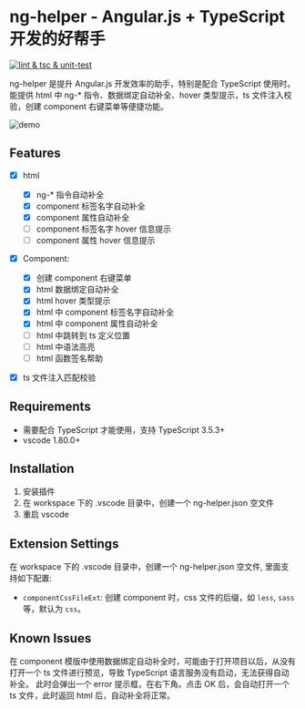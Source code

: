# ng-helper - Angular.js + TypeScript 开发的好帮手

[![lint & tsc & unit-test](https://github.com/huanguolin/ng-helper/actions/workflows/check.yml/badge.svg)](https://github.com/huanguolin/ng-helper/actions/workflows/check.yml)

ng-helper 是提升 Angular.js 开发效率的助手，特别是配合 TypeScript 使用时。能提供 html 中 ng-* 指令、数据绑定自动补全、hover 类型提示，ts 文件注入校验，创建 component 右键菜单等便捷功能。

![demo](https://raw.githubusercontent.com/huanguolin/ng-helper/main/resources/demo.gif)

## Features

- [x] html
  - [x] ng-* 指令自动补全
  - [x] component 标签名字自动补全
  - [x] component 属性自动补全
  - [ ] component 标签名字 hover 信息提示
  - [ ] component 属性 hover 信息提示
- [x] Component:
  - [x] 创建 component 右键菜单
  - [x] html 数据绑定自动补全
  - [x] html hover 类型提示
  - [x] html 中 component 标签名字自动补全
  - [x] html 中 component 属性自动补全
  - [ ] html 中跳转到 ts 定义位置
  - [ ] html 中语法高亮
  - [ ] html 函数签名帮助
- [x] ts 文件注入匹配校验


## Requirements

* 需要配合 TypeScript 才能使用，支持 TypeScript 3.5.3+
* vscode 1.80.0+


## Installation

1. 安装插件
2. 在 workspace 下的 .vscode 目录中，创建一个 ng-helper.json 空文件
3. 重启 vscode

## Extension Settings

在 workspace 下的 .vscode 目录中，创建一个 ng-helper.json 空文件, 里面支持如下配置:

* `componentCssFileExt`: 创建 component 时，css 文件的后缀，如 `less`, `sass` 等，默认为 `css`。

## Known Issues

在 component 模版中使用数据绑定自动补全时，可能由于打开项目以后，从没有打开一个 ts 文件进行预览，导致 TypeScript 语言服务没有启动，无法获得自动补全。
此时会弹出一个 error 提示框，在右下角。点击 OK 后，会自动打开一个 ts 文件，此时返回 html 后，自动补全将正常。

